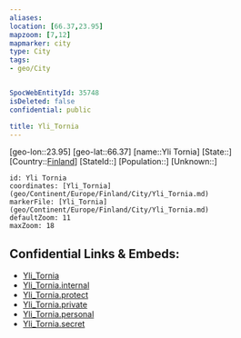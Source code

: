 ```yaml
---
aliases: 
location: [66.37,23.95]
mapzoom: [7,12] 
mapmarker: city 
type: City
tags:
- geo/City


SpocWebEntityId: 35748
isDeleted: false
confidential: public

title: Yli_Tornia
---
```

[geo-lon::23.95]
[geo-lat::66.37]
[name::Yli Tornia]
[State::]
[Country::[Finland](geo/Continent/Europe/Finland.md)]
[StateId::]
[Population::]
[Unknown::]


```leaflet
id: Yli Tornia
coordinates: [Yli_Tornia](geo/Continent/Europe/Finland/City/Yli_Tornia.md)
markerFile: [Yli_Tornia](geo/Continent/Europe/Finland/City/Yli_Tornia.md)
defaultZoom: 11 
maxZoom: 18
```


## Confidential Links & Embeds: 
- [Yli_Tornia](../../../../../../_public/geo/Continent/Europe/Finland/City/Yli_Tornia.md) 
- [Yli_Tornia.internal](../../../../../../_internal/geo/Continent/Europe/Finland/City/Yli_Tornia.internal.md) 
- [Yli_Tornia.protect](../../../../../../_protect/geo/Continent/Europe/Finland/City/Yli_Tornia.protect.md) 
- [Yli_Tornia.private](../../../../../../_private/geo/Continent/Europe/Finland/City/Yli_Tornia.private.md) 
- [Yli_Tornia.personal](../../../../../../_personal/geo/Continent/Europe/Finland/City/Yli_Tornia.personal.md) 
- [Yli_Tornia.secret](../../../../../../_secret/geo/Continent/Europe/Finland/City/Yli_Tornia.secret.md) 
